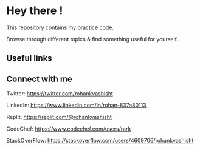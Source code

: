 # Hey there !

This repository contains my practice code.

Browse through different topics & find something useful for yourself.

## Useful links

## Connect with me

Twitter: https://twitter.com/rohankvashisht

LinkedIn: https://www.linkedin.com/in/rohan-837a80113

Replit: https://replit.com/@rohankvashisht

CodeChef: https://www.codechef.com/users/rark

StackOverFlow: https://stackoverflow.com/users/4609706/rohankvashisht
